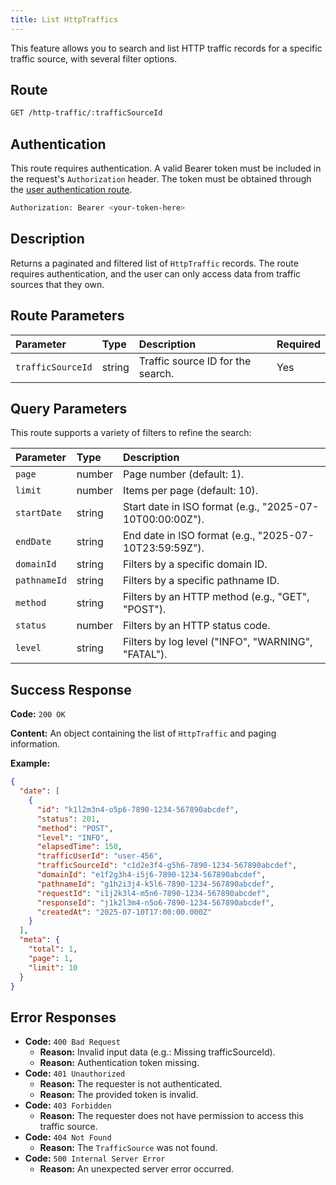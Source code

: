 ```yaml
---
title: List HttpTraffics
---
```


This feature allows you to search and list HTTP traffic records for a specific traffic source, with several filter options.

## Route

```bash
GET /http-traffic/:trafficSourceId
```

## Authentication

This route requires authentication. A valid Bearer token must be included in the request's `Authorization` header. The token must be obtained through the [user authentication route](/user/authuser/).

```bash
Authorization: Bearer <your-token-here>
```

## Description

Returns a paginated and filtered list of `HttpTraffic` records. The route requires authentication, and the user can only access data from traffic sources that they own.

## Route Parameters

| Parameter         | Type   | Description                       | Required |
| :---------------- | :----- | :-------------------------------- | :------- |
| `trafficSourceId` | string | Traffic source ID for the search. | Yes      |

## Query Parameters

This route supports a variety of filters to refine the search:

| Parameter    | Type   | Description                                              |
| :----------- | :----- | :------------------------------------------------------- |
| `page`       | number | Page number (default: 1).                                |
| `limit`      | number | Items per page (default: 10).                            |
| `startDate`  | string | Start date in ISO format (e.g., "2025-07-10T00:00:00Z"). |
| `endDate`    | string | End date in ISO format (e.g., "2025-07-10T23:59:59Z").   |
| `domainId`   | string | Filters by a specific domain ID.                         |
| `pathnameId` | string | Filters by a specific pathname ID.                       |
| `method`     | string | Filters by an HTTP method (e.g., "GET", "POST").         |
| `status`     | number | Filters by an HTTP status code.                          |
| `level`      | string | Filters by log level ("INFO", "WARNING", "FATAL").       |

## Success Response

**Code:** `200 OK`

**Content:** An object containing the list of `HttpTraffic` and paging information.

**Example:**

```json
{
  "date": [
    {
      "id": "k1l2m3n4-o5p6-7890-1234-567890abcdef",
      "status": 201,
      "method": "POST",
      "level": "INFO",
      "elapsedTime": 150,
      "trafficUserId": "user-456",
      "trafficSourceId": "c1d2e3f4-g5h6-7890-1234-567890abcdef",
      "domainId": "e1f2g3h4-i5j6-7890-1234-567890abcdef",
      "pathnameId": "g1h2i3j4-k5l6-7890-1234-567890abcdef",
      "requestId": "i1j2k3l4-m5n6-7890-1234-567890abcdef",
      "responseId": "j1k2l3m4-n5o6-7890-1234-567890abcdef",
      "createdAt": "2025-07-10T17:00:00.000Z"
    }
  ],
  "meta": {
    "total": 1,
    "page": 1,
    "limit": 10
  }
}
```

## Error Responses

- **Code:** `400 Bad Request`
  - **Reason:** Invalid input data (e.g.: Missing trafficSourceId).
  - **Reason:** Authentication token missing.
- **Code:** `401 Unauthorized`
  - **Reason:** The requester is not authenticated.
  - **Reason:** The provided token is invalid.
- **Code:** `403 Forbidden`
  - **Reason:** The requester does not have permission to access this traffic source.
- **Code:** `404 Not Found`
  - **Reason:** The `TrafficSource` was not found.
- **Code:** `500 Internal Server Error`
  - **Reason:** An unexpected server error occurred.
